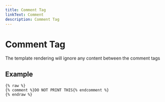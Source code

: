 ```yaml
---
title: Comment Tag
linkText: Comment
description: Comment Tag
---
```


# Comment Tag

The template rendering will ignore any content between the comment tags

## Example

```text
{% raw %}
{% comment %}DO NOT PRINT THIS{% endcomment %}
{% endraw %}
```
